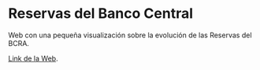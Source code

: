 # Reservas del Banco Central

Web con una pequeña visualización sobre la evolución de las Reservas del BCRA.

[Link de la Web](https://pdelboca.github.io/reservas-bcra/).